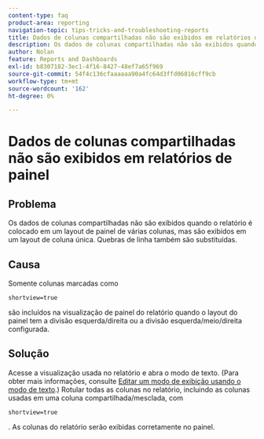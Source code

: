 ```yaml
---
content-type: faq
product-area: reporting
navigation-topic: tips-tricks-and-troubleshooting-reports
title: Dados de colunas compartilhadas não são exibidos em relatórios de painel
description: Os dados de colunas compartilhadas não são exibidos quando o relatório é colocado em um layout de painel de várias colunas, mas são exibidos em um layout de coluna única. Quebras de linha também são substituídas.
author: Nolan
feature: Reports and Dashboards
exl-id: b8307182-3ec1-4f16-8427-48ef7a65f969
source-git-commit: 54f4c136cfaaaaaa90a4fc64d3ffd06816cff9cb
workflow-type: tm+mt
source-wordcount: '162'
ht-degree: 0%

---
```


# Dados de colunas compartilhadas não são exibidos em relatórios de painel

## Problema

Os dados de colunas compartilhadas não são exibidos quando o relatório é colocado em um layout de painel de várias colunas, mas são exibidos em um layout de coluna única. Quebras de linha também são substituídas.

## Causa

Somente colunas marcadas como

```
shortview=true
```

são incluídos na visualização de painel do relatório quando o layout do painel tem a divisão esquerda/direita ou a divisão esquerda/meio/direita configurada.

## Solução

Acesse a visualização usada no relatório e abra o modo de texto. (Para obter mais informações, consulte [Editar um modo de exibição usando o modo de texto](../../../reports-and-dashboards/reports/text-mode/edit-text-mode-in-view.md).) Rotular todas as colunas no relatório, incluindo as colunas usadas em uma coluna compartilhada/mesclada, com

```
shortview=true
```

. As colunas do relatório serão exibidas corretamente no painel.
